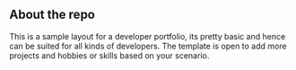 ## About the repo

This is a sample layout for a developer portfolio, its pretty basic and hence can be suited for all kinds of developers. The template is open to add more projects and hobbies or skills based on your scenario.
